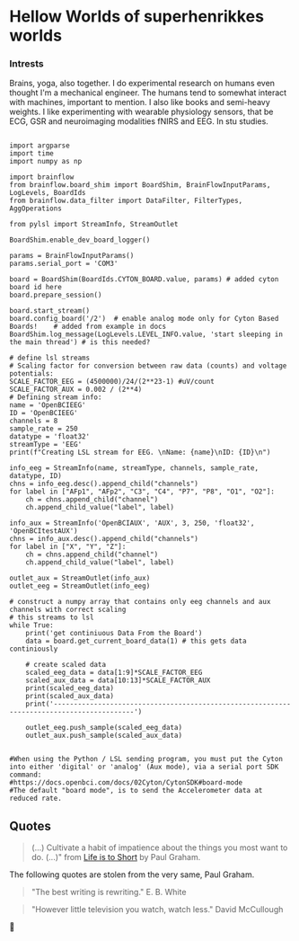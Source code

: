 # Hellow Worlds of superhenrikkes worlds


### Intrests
Brains, yoga, also together. I do experimental research on humans even thought I'm a mechanical engineer. The humans tend to somewhat interact with machines, important to mention. I also like books and semi-heavy weights. I like experimenting with wearable physiology sensors, that be ECG, GSR and neuroimaging modalities fNIRS and EEG. In stu studies. 

````

import argparse
import time
import numpy as np

import brainflow
from brainflow.board_shim import BoardShim, BrainFlowInputParams, LogLevels, BoardIds
from brainflow.data_filter import DataFilter, FilterTypes, AggOperations

from pylsl import StreamInfo, StreamOutlet

BoardShim.enable_dev_board_logger()

params = BrainFlowInputParams()
params.serial_port = 'COM3'

board = BoardShim(BoardIds.CYTON_BOARD.value, params) # added cyton board id here
board.prepare_session()

board.start_stream()
board.config_board('/2')  # enable analog mode only for Cyton Based Boards!    # added from example in docs
BoardShim.log_message(LogLevels.LEVEL_INFO.value, 'start sleeping in the main thread') # is this needed? 

# define lsl streams
# Scaling factor for conversion between raw data (counts) and voltage potentials:
SCALE_FACTOR_EEG = (4500000)/24/(2**23-1) #uV/count
SCALE_FACTOR_AUX = 0.002 / (2**4) 
# Defining stream info:
name = 'OpenBCIEEG'
ID = 'OpenBCIEEG'
channels = 8
sample_rate = 250
datatype = 'float32'
streamType = 'EEG'
print(f"Creating LSL stream for EEG. \nName: {name}\nID: {ID}\n")

info_eeg = StreamInfo(name, streamType, channels, sample_rate, datatype, ID)
chns = info_eeg.desc().append_child("channels")
for label in ["AFp1", "AFp2", "C3", "C4", "P7", "P8", "O1", "O2"]:
    ch = chns.append_child("channel")
    ch.append_child_value("label", label)

info_aux = StreamInfo('OpenBCIAUX', 'AUX', 3, 250, 'float32', 'OpenBCItestAUX')
chns = info_aux.desc().append_child("channels")
for label in ["X", "Y", "Z"]:
    ch = chns.append_child("channel")
    ch.append_child_value("label", label)

outlet_aux = StreamOutlet(info_aux)
outlet_eeg = StreamOutlet(info_eeg)

# construct a numpy array that contains only eeg channels and aux channels with correct scaling
# this streams to lsl
while True:
    print('get continiuous Data From the Board')
    data = board.get_current_board_data(1) # this gets data continiously

    # create scaled data
    scaled_eeg_data = data[1:9]*SCALE_FACTOR_EEG
    scaled_aux_data = data[10:13]*SCALE_FACTOR_AUX
    print(scaled_eeg_data)
    print(scaled_aux_data)
    print('------------------------------------------------------------------------------------------')

    outlet_eeg.push_sample(scaled_eeg_data)
    outlet_aux.push_sample(scaled_aux_data)


#When using the Python / LSL sending program, you must put the Cyton into either 'digital' or 'analog' (Aux mode), via a serial port SDK command:
#https://docs.openbci.com/docs/02Cyton/CytonSDK#board-mode
#The default "board mode", is to send the Accelerometer data at reduced rate.

````


## Quotes
> (...) Cultivate a habit of impatience about the things you most want to do. (...)" from [Life is to Short](http://www.paulgraham.com/vb.html) by Paul Graham. 

The following quotes are stolen from the very same, Paul Graham.

> "The best writing is rewriting."
> E. B. White

> "However little television you watch, watch less." 
> David McCullough


🦄
